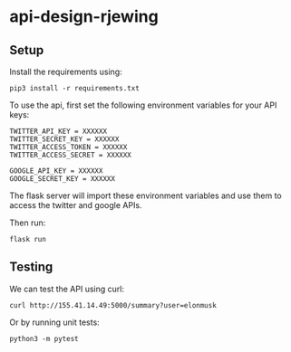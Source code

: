 # api-design-rjewing


## Setup
Install the requirements using:
```
pip3 install -r requirements.txt
```
To use the api, first set the following environment variables for your API keys:
```
TWITTER_API_KEY = XXXXXX
TWITTER_SECRET_KEY = XXXXXX
TWITTER_ACCESS_TOKEN = XXXXXX
TWITTER_ACCESS_SECRET = XXXXXX

GOOGLE_API_KEY = XXXXXX
GOOGLE_SECRET_KEY = XXXXXX
```

The flask server will import these environment variables and use them to access the twitter and google APIs.

Then run:
```
flask run
```

## Testing
We can test the API using curl:
```
curl http://155.41.14.49:5000/summary?user=elonmusk
```

Or by running unit tests:
```
python3 -m pytest
```